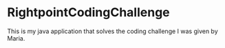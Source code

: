 # RightpointCodingChallenge
This is my java application that solves the coding challenge I was given by Maria.
